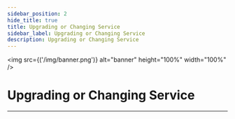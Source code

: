 ```yaml
---
sidebar_position: 2
hide_title: true
title: Upgrading or Changing Service
sidebar_label: Upgrading or Changing Service
description: Upgrading or Changing Service
---
```


<img src={('/img/banner.png')} alt="banner" height="100%" width="100%" />

<div class="text--center">
<h1>Upgrading or Changing Service</h1>
</div>



---